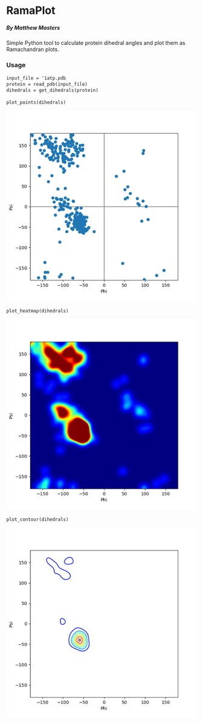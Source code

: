# RamaPlot
##### By Matthew Masters
Simple Python tool to calculate protein dihedral angles and plot them as Ramachandran plots.

### Usage
    input_file = '1atp.pdb
    protein = read_pdb(input_file)
    dihedrals = get_dihedrals(protein)

    plot_points(dihedrals)
![](ex_points.png)

    plot_heatmap(dihedrals)
![](ex_heatmap.png)

    plot_contour(dihedrals)
![](ex_contour.png)
